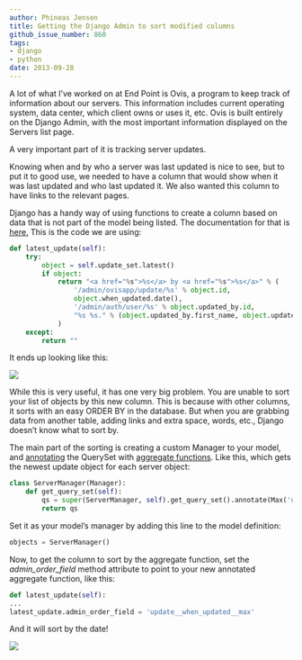 ```yaml
---
author: Phineas Jensen
title: Getting the Django Admin to sort modified columns
github_issue_number: 860
tags:
- django
- python
date: 2013-09-28
---
```


A lot of what I’ve worked on at End Point is Ovis, a program to keep track of information about our servers. This information includes current operating system, data center, which client owns or uses it, etc. Ovis is built entirely on the Django Admin, with the most important information displayed on the Servers list page.

A very important part of it is tracking server updates.

Knowing when and by who a server was last updated is nice to see, but to put it to good use, we needed to have a column that would show when it was last updated and who last updated it. We also wanted this column to have links to the relevant pages.

Django has a handy way of using functions to create a column based on data that is not part of the model being listed. The documentation for that is [here.](https://docs.djangoproject.com/en/2.0/ref/contrib/admin/#django.contrib.admin.ModelAdmin.list_display) This is the code we are using:

```python
def latest_update(self):
    try:
        object = self.update_set.latest()
        if object:
            return "<a href="%s">%s</a> by <a href="%s">%s</a>" % (
                '/admin/ovisapp/update/%s' % object.id,
                object.when_updated.date(),
                '/admin/auth/user/%s' % object.updated_by.id,
                "%s %s." % (object.updated_by.first_name, object.updated_by.last_name[0])
            )
    except:
        return ""
```

It ends up looking like this:

<a href="/blog/2013/09/getting-django-admin-to-sort-modified/image-0.png" imageanchor="1"><img border="0" src="/blog/2013/09/getting-django-admin-to-sort-modified/image-0.png"/></a>

While this is very useful, it has one very big problem. You are unable to sort your list of objects by this new column. This is because with other columns, it sorts with an easy ORDER BY in the database. But when you are grabbing data from another table, adding links and extra space, words, etc., Django doesn’t know what to sort by.

The main part of the sorting is creating a custom Manager to your model, and [annotating](https://docs.djangoproject.com/en/2.0/ref/models/querysets/#annotate) the QuerySet with [aggregate functions](https://docs.djangoproject.com/en/2.0/ref/models/querysets/#aggregation-functions). Like this, which gets the newest update object for each server object:

```python
class ServerManager(Manager):
    def get_query_set(self):
        qs = super(ServerManager, self).get_query_set().annotate(Max('update__when_updated'))
        return qs
```

Set it as your model’s manager by adding this line to the model definition:

```python
objects = ServerManager()
```

Now, to get the column to sort by the aggregate function, set the *admin_order_field* method attribute to point to your new annotated aggregate function, like this:

```python
def latest_update(self):
...
latest_update.admin_order_field = 'update__when_updated__max'
```

And it will sort by the date!

<a href="/blog/2013/09/getting-django-admin-to-sort-modified/image-1.png" imageanchor="1"><img border="0" src="/blog/2013/09/getting-django-admin-to-sort-modified/image-1.png"/></a>


